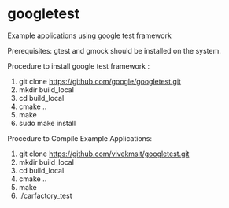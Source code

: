 # googletest
Example applications using google test framework

Prerequisites: 
gtest and gmock should be installed on the system. 

Procedure to install google test framework : 

1. git clone https://github.com/google/googletest.git
2. mkdir build_local
3. cd build_local
4. cmake ..
5. make
6. sudo make install

Procedure to Compile Example Applications: 

1. git clone https://github.com/vivekmsit/googletest.git
2. mkdir build_local
3. cd build_local
4. cmake ..
5. make
6. ./carfactory_test
